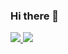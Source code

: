 ### Hi there 👋

<a href="https://blog.naver.com/lio97" target="_blank">
  <img src="https://img.shields.io/badge/BLOG-000000?style=social&logo=naver&logoColor=03C75A"/>
</a>

<a href="[https://blog.naver.com/lio97](https://www.instagram.com/so0yeon__?igsh=MXY1ZTBoemg4NW1mNA%3D%3D&utm_source=qr)" target="_blank">
  <img src="https://img.shields.io/badge/Instagram-000000?style=social&logo=instagram&logoColor=E4405F"/>
</a>
